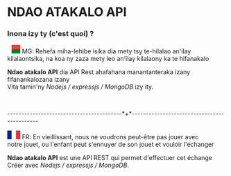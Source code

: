 # NDAO ATAKALO API
### Inona izy ty (c'est quoi) ?
<p> <img src="img/malagasy.png" width="30" height="20" /> MG: Rehefa miha-lehibe isika dia mety tsy te-hilalao an'ilay<br>
kilalaontsika, na koa ny zaza mety leo an'ilay kilalaony ka te hifanakalo</p>

<p><strong>Ndao atakalo API</strong> dia API Rest ahafahana manantanteraka izany fifanankalozana izany <br>
Vita tamin'ny <em>Nodejs / expressjs / MongoDB</em> izy ity.</p><br>

<p>-----------------------------------------*+*--------------------------------------------</p>

<p> <img src="img/france.png" width="30" height="20" /> FR: En vieillissant, nous ne voudrons peut-être pas jouer avec <br>
notre jouet, ou l'enfant peut s'ennuyer de son jouet et vouloir l'échanger</p>

<p><strong>Ndao atakalo API</strong> est une API REST qui permet d'effectuer cet échange <br>
Créer avec <em>Nodejs / expressjs / MongoDB</em>.</p>
